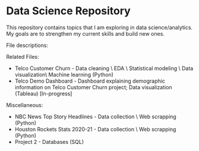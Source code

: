 # Data Science Repository
This repository contains topics that I am exploring in data science/analytics. My goals are to strengthen my current skills and build new ones.

File descriptions: 

Related Files: 

* Telco Customer Churn - Data cleaning \ EDA \ Statistical modeling \ Data visualization\ Machine learning (Python)
* Telco Demo Dashboard - Dashboard explaining demographic information on Telco Customer Churn project; 
Data visualization (Tableau) [In-progress]

Miscellaneous:

* NBC News Top Story Headlines - Data collection \  Web scrapping (Python)
* Houston Rockets Stats 2020-21 - Data collection \ Web scrapping (Python)
* Project 2 - Databases (SQL)  

